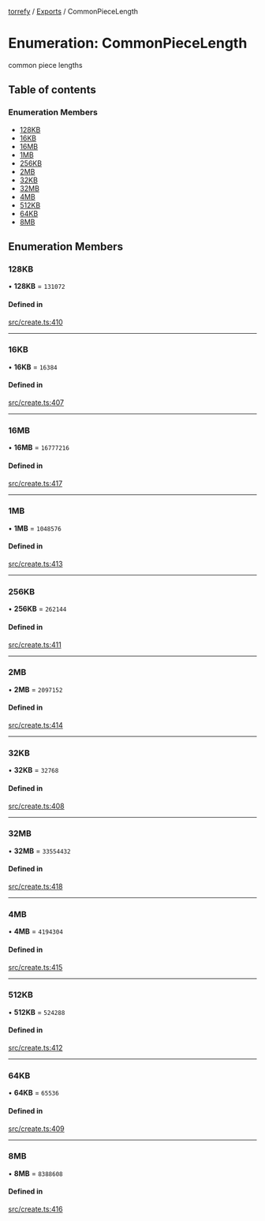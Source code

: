 [torrefy](../README.md) / [Exports](../modules.md) / CommonPieceLength

# Enumeration: CommonPieceLength

common piece lengths

## Table of contents

### Enumeration Members

- [128KB](CommonPieceLength.md#128kb)
- [16KB](CommonPieceLength.md#16kb)
- [16MB](CommonPieceLength.md#16mb)
- [1MB](CommonPieceLength.md#1mb)
- [256KB](CommonPieceLength.md#256kb)
- [2MB](CommonPieceLength.md#2mb)
- [32KB](CommonPieceLength.md#32kb)
- [32MB](CommonPieceLength.md#32mb)
- [4MB](CommonPieceLength.md#4mb)
- [512KB](CommonPieceLength.md#512kb)
- [64KB](CommonPieceLength.md#64kb)
- [8MB](CommonPieceLength.md#8mb)

## Enumeration Members

### 128KB

• **128KB** = ``131072``

#### Defined in

[src/create.ts:410](https://github.com/Sec-ant/bepjs/blob/f9eb2df/src/create.ts#L410)

___

### 16KB

• **16KB** = ``16384``

#### Defined in

[src/create.ts:407](https://github.com/Sec-ant/bepjs/blob/f9eb2df/src/create.ts#L407)

___

### 16MB

• **16MB** = ``16777216``

#### Defined in

[src/create.ts:417](https://github.com/Sec-ant/bepjs/blob/f9eb2df/src/create.ts#L417)

___

### 1MB

• **1MB** = ``1048576``

#### Defined in

[src/create.ts:413](https://github.com/Sec-ant/bepjs/blob/f9eb2df/src/create.ts#L413)

___

### 256KB

• **256KB** = ``262144``

#### Defined in

[src/create.ts:411](https://github.com/Sec-ant/bepjs/blob/f9eb2df/src/create.ts#L411)

___

### 2MB

• **2MB** = ``2097152``

#### Defined in

[src/create.ts:414](https://github.com/Sec-ant/bepjs/blob/f9eb2df/src/create.ts#L414)

___

### 32KB

• **32KB** = ``32768``

#### Defined in

[src/create.ts:408](https://github.com/Sec-ant/bepjs/blob/f9eb2df/src/create.ts#L408)

___

### 32MB

• **32MB** = ``33554432``

#### Defined in

[src/create.ts:418](https://github.com/Sec-ant/bepjs/blob/f9eb2df/src/create.ts#L418)

___

### 4MB

• **4MB** = ``4194304``

#### Defined in

[src/create.ts:415](https://github.com/Sec-ant/bepjs/blob/f9eb2df/src/create.ts#L415)

___

### 512KB

• **512KB** = ``524288``

#### Defined in

[src/create.ts:412](https://github.com/Sec-ant/bepjs/blob/f9eb2df/src/create.ts#L412)

___

### 64KB

• **64KB** = ``65536``

#### Defined in

[src/create.ts:409](https://github.com/Sec-ant/bepjs/blob/f9eb2df/src/create.ts#L409)

___

### 8MB

• **8MB** = ``8388608``

#### Defined in

[src/create.ts:416](https://github.com/Sec-ant/bepjs/blob/f9eb2df/src/create.ts#L416)
